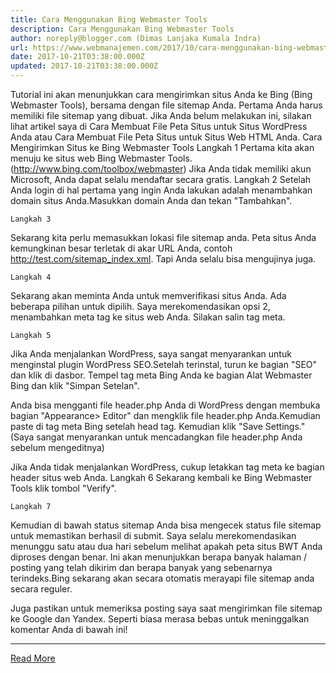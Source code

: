 ```yaml
---
title: Cara Menggunakan Bing Webmaster Tools
description: Cara Menggunakan Bing Webmaster Tools
author: noreply@blogger.com (Dimas Lanjaka Kumala Indra)
url: https://www.webmanajemen.com/2017/10/cara-menggunakan-bing-webmaster-tools.html
date: 2017-10-21T03:38:00.000Z
updated: 2017-10-21T03:38:00.000Z
---
```


Tutorial ini akan menunjukkan cara mengirimkan situs Anda ke Bing (Bing Webmaster Tools), bersama dengan file sitemap Anda. Pertama Anda harus memiliki file sitemap yang dibuat. Jika Anda belum melakukan ini, silakan lihat artikel saya di Cara Membuat File Peta Situs untuk Situs WordPress Anda atau Cara Membuat File Peta Situs untuk Situs Web HTML Anda.
    Cara Mengirimkan Situs ke Bing Webmaster Tools 
    Langkah 1 
Pertama kita akan menuju ke situs web              Bing Webmaster Tools. (http://www.bing.com/toolbox/webmaster) Jika Anda tidak memiliki akun Microsoft, Anda dapat selalu              mendaftar          secara gratis.
    Langkah 2 
Setelah Anda login di hal pertama yang ingin Anda lakukan adalah     menambahkan domain situs Anda.Masukkan domain Anda dan tekan "Tambahkan". 

    Langkah 3 
Sekarang kita perlu memasukkan lokasi file sitemap anda. Peta situs Anda     kemungkinan besar terletak di akar URL Anda, contoh     http://test.com/sitemap_index.xml. Tapi Anda selalu bisa mengujinya juga. 

    Langkah 4 
Sekarang akan meminta Anda untuk memverifikasi situs Anda. Ada beberapa     pilihan untuk dipilih. Saya merekomendasikan opsi 2, menambahkan meta tag     ke situs web Anda. Silakan salin tag meta. 

    Langkah 5 
Jika Anda menjalankan WordPress, saya sangat menyarankan untuk menginstal     plugin WordPress SEO.Setelah terinstal, turun ke bagian "SEO" dan klik di     dasbor. Tempel tag meta Bing Anda ke bagian Alat Webmaster Bing dan klik     "Simpan Setelan". 

Anda bisa mengganti file header.php Anda di WordPress dengan membuka bagian     "Appearance> Editor" dan mengklik file header.php Anda.Kemudian paste di     tag meta Bing setelah head tag. Kemudian klik "Save Settings." (Saya sangat     menyarankan untuk mencadangkan file header.php Anda sebelum mengeditnya) 

Jika Anda tidak menjalankan WordPress, cukup letakkan tag meta ke bagian     header situs web Anda. 
    Langkah 6 
Sekarang kembali ke Bing Webmaster Tools klik tombol "Verify". 

    Langkah 7 
Kemudian di bawah status sitemap Anda bisa mengecek status file sitemap     untuk memastikan berhasil di submit. Saya selalu merekomendasikan menunggu     satu atau dua hari sebelum melihat apakah peta situs BWT Anda diproses     dengan benar. Ini akan menunjukkan berapa banyak halaman / posting yang     telah dikirim dan berapa banyak yang sebenarnya terindeks.Bing sekarang     akan secara otomatis merayapi file sitemap anda secara reguler. 

Juga pastikan untuk memeriksa posting saya saat mengirimkan file sitemap ke Google dan Yandex.
Seperti biasa merasa bebas untuk meninggalkan komentar Anda di bawah ini!<hr/> <a href="https://www.webmanajemen.com/2017/10/cara-menggunakan-bing-webmaster-tools.html" rel="follow" class="button" id="read-more">Read More</a>